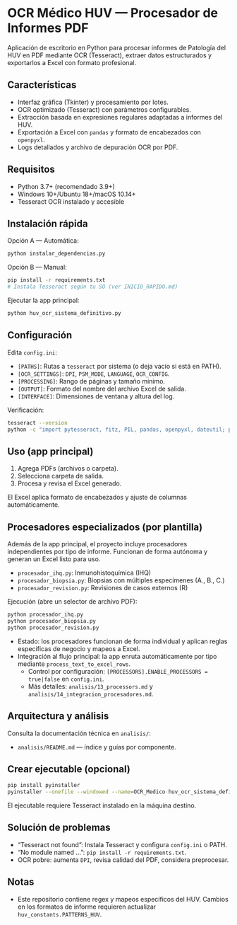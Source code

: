 # OCR Médico HUV — Procesador de Informes PDF

Aplicación de escritorio en Python para procesar informes de Patología del HUV en PDF mediante OCR (Tesseract), extraer datos estructurados y exportarlos a Excel con formato profesional.

## Características

- Interfaz gráfica (Tkinter) y procesamiento por lotes.
- OCR optimizado (Tesseract) con parámetros configurables.
- Extracción basada en expresiones regulares adaptadas a informes del HUV.
- Exportación a Excel con `pandas` y formato de encabezados con `openpyxl`.
- Logs detallados y archivo de depuración OCR por PDF.

## Requisitos

- Python 3.7+ (recomendado 3.9+)
- Windows 10+/Ubuntu 18+/macOS 10.14+
- Tesseract OCR instalado y accesible

## Instalación rápida

Opción A — Automática:
```bash
python instalar_dependencias.py
```

Opción B — Manual:
```bash
pip install -r requirements.txt
# Instala Tesseract según tu SO (ver INICIO_RAPIDO.md)
```

Ejecutar la app principal:
```bash
python huv_ocr_sistema_definitivo.py
```

## Configuración

Edita `config.ini`:
- `[PATHS]`: Rutas a `tesseract` por sistema (o deja vacío si está en PATH).
- `[OCR_SETTINGS]`: `DPI`, `PSM_MODE`, `LANGUAGE`, `OCR_CONFIG`.
- `[PROCESSING]`: Rango de páginas y tamaño mínimo.
- `[OUTPUT]`: Formato del nombre del archivo Excel de salida.
- `[INTERFACE]`: Dimensiones de ventana y altura del log.

Verificación:
```bash
tesseract --version
python -c "import pytesseract, fitz, PIL, pandas, openpyxl, dateutil; print('OK')"
```

## Uso (app principal)

1) Agrega PDFs (archivos o carpeta).
2) Selecciona carpeta de salida.
3) Procesa y revisa el Excel generado.

El Excel aplica formato de encabezados y ajuste de columnas automáticamente.

## Procesadores especializados (por plantilla)

Además de la app principal, el proyecto incluye procesadores independientes por tipo de informe. Funcionan de forma autónoma y generan un Excel listo para uso.

- `procesador_ihq.py`: Inmunohistoquímica (IHQ)
- `procesador_biopsia.py`: Biopsias con múltiples especímenes (A., B., C.)
- `procesador_revision.py`: Revisiones de casos externos (R)

Ejecución (abre un selector de archivo PDF):
```bash
python procesador_ihq.py
python procesador_biopsia.py
python procesador_revision.py
```

- Estado: los procesadores funcionan de forma individual y aplican reglas específicas de negocio y mapeos a Excel.
- Integración al flujo principal: la app enruta automáticamente por tipo mediante `process_text_to_excel_rows`.
  - Control por configuración: `[PROCESSORS].ENABLE_PROCESSORS = true|false` en `config.ini`.
  - Más detalles: `analisis/13_processors.md` y `analisis/14_integracion_procesadores.md`.

## Arquitectura y análisis

Consulta la documentación técnica en `analisis/`:
- `analisis/README.md` — índice y guías por componente.

## Crear ejecutable (opcional)

```bash
pip install pyinstaller
pyinstaller --onefile --windowed --name=OCR_Medico huv_ocr_sistema_definitivo.py
```
El ejecutable requiere Tesseract instalado en la máquina destino.

## Solución de problemas

- “Tesseract not found”: Instala Tesseract y configura `config.ini` o PATH.
- “No module named …”: `pip install -r requirements.txt`.
- OCR pobre: aumenta `DPI`, revisa calidad del PDF, considera preprocesar.

## Notas

- Este repositorio contiene regex y mapeos específicos del HUV. Cambios en los formatos de informe requieren actualizar `huv_constants.PATTERNS_HUV`.
